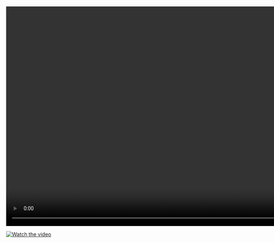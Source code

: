 <html>
<body>

<video src="/assets/videos/csgo.mp4" controls="controls" width="1000" height="600">您的浏览器不支持播放该视频！</video>

</body>
</html>

[![Watch the video](https://i.imgur.com/vKb2F1B.png)](/assets/videos/csgo.mp4)